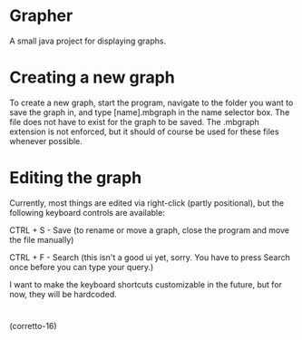 # Grapher

A small java project for displaying graphs.

# Creating a new graph

To create a new graph, start the program, navigate to the folder you want to save the graph in, and type [name].mbgraph in the name selector box. The file does not have to exist for the graph to be saved. The .mbgraph extension is not enforced, but it should of course be used for these files whenever possible.

# Editing the graph

Currently, most things are edited via right-click (partly positional), but the following keyboard controls are available:

CTRL + S - Save (to rename or move a graph, close the program and move the file manually)

CTRL + F - Search (this isn't a good ui yet, sorry. You have to press Search once before you can type your query.)

I want to make the keyboard shortcuts customizable in the future, but for now, they will be hardcoded.

#

(corretto-16)
